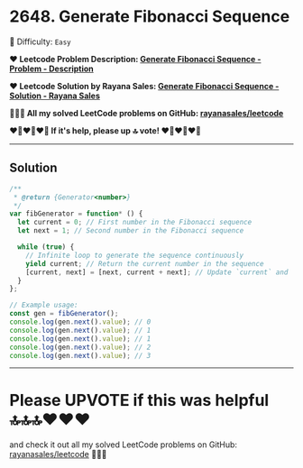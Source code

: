 # 2648. Generate Fibonacci Sequence

🌱 Difficulty: `Easy`

**❤️ Leetcode Problem Description: [Generate Fibonacci Sequence - Problem - Description](https://leetcode.com/problems/generate-fibonacci-sequence/description/)**

**❤️ Leetcode Solution by Rayana Sales: [Generate Fibonacci Sequence - Solution - Rayana Sales](https://leetcode.com/problems/generate-fibonacci-sequence/solutions/5733947/the-easiest-solution-simple-to-understand-javascript-solution/)**

**💁🏻‍♀️ All my solved LeetCode problems on GitHub: [rayanasales/leetcode](https://github.com/rayanasales/leetcode)**

**❤️‍🔥❤️‍🔥❤️‍🔥 If it's help, please up 🔝 vote! ❤️‍🔥❤️‍🔥❤️‍🔥**

---

## Solution

```javascript []
/**
 * @return {Generator<number>}
 */
var fibGenerator = function* () {
  let current = 0; // First number in the Fibonacci sequence
  let next = 1; // Second number in the Fibonacci sequence

  while (true) {
    // Infinite loop to generate the sequence continuously
    yield current; // Return the current number in the sequence
    [current, next] = [next, current + next]; // Update `current` and `next` to the next two numbers in the sequence
  }
};

// Example usage:
const gen = fibGenerator();
console.log(gen.next().value); // 0
console.log(gen.next().value); // 1
console.log(gen.next().value); // 1
console.log(gen.next().value); // 2
console.log(gen.next().value); // 3
```

---

# Please UPVOTE if this was helpful 🔝🔝🔝❤️❤️❤️

and check it out all my solved LeetCode problems on GitHub: [rayanasales/leetcode](https://github.com/rayanasales/leetcode) 🤙😚🤘
